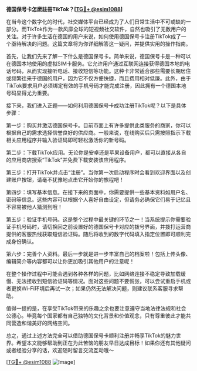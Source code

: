 **德国保号卡怎麽註冊TikTok？[[TG💪+ @esim1088](https://t.me/s/esim1088)]**

在当今这个数字化的时代，社交媒体平台已经成为了人们日常生活中不可或缺的一部分。而TikTok作为一款风靡全球的短视频社交软件，自然也吸引了无数用户的关注。对于许多生活在德国的用户来说，如何使用德国保号卡注册TikTok成了一个亟待解决的问题。这篇文章将为你详细解答这一疑问，并提供实用的操作指南。

首先，让我们先来了解一下什么是德国保号卡。简单来说，德国保号卡是一种可以在德国本地使用的虚拟SIM卡服务。它允许用户通过互联网连接获得德国本地的电话号码，从而实现接听电话、接收短信等功能。这种卡非常适合那些需要长期居住或频繁往来于德国的用户，因为它不仅方便快捷，而且费用相对低廉。此外，由于TikTok要求用户必须绑定有效的手机号码才能完成注册，因此拥有一个德国本地号码显得尤为重要。

接下来，我们进入正题——如何利用德国保号卡成功注册TikTok呢？以下是具体步骤：

第一步：购买并激活德国保号卡。目前市面上有许多提供此类服务的商家，你可以根据自己的需求选择信誉良好的供应商。一般来说，在线购买后只需按照指示下载相关应用程序并输入验证码即可轻松激活你的新号码。

第二步：下载TikTok应用。无论你是安卓还是苹果设备用户，都可以直接从各自的应用商店搜索“TikTok”并免费下载安装该应用程序。

第三步：打开TikTok并点击“注册”。当你第一次启动程序时会看到欢迎界面以及创建账户按钮，请毫不犹豫地点击它开始你的旅程吧！

第四步：填写基本信息。在接下来的页面中，你需要提供一些基本资料如用户名、密码等信息。这些内容可以根据个人喜好自由设定，但请务必确保它们易于记忆且不容易被他人猜测到哦！

第五步：验证手机号码。这是整个过程中最关键的环节之一！当系统提示你需要验证手机号码时，请切换回之前设置好的德国保号卡对应的拨号界面，并拨打运营商提供的客服热线获取短信验证码。随后将收到的数字代码填入指定位置即可顺利完成身份确认。

第六步：完善个人资料。最后一步就是进一步丰富自己的档案啦！包括上传头像、编辑简介等内容都可以让你更加吸引其他用户的注意呢！

在整个操作过程中可能会遇到各种各样的问题，比如网络连接不稳定导致加载缓慢、无法接收到短信验证码等情况。面对这些问题不要慌张，可以尝试重启手机或者更换Wi-Fi环境后再试一次；如果仍然无法解决问题，则建议联系客服寻求帮助。

值得一提的是，在享受TikTok带来的乐趣之余也要注意遵守当地法律法规和社会公德心。毕竟每个国家都有自己独特的文化背景和价值观念，只有尊重彼此才能共同营造和谐美好的网络空间。

总之，通过上述方法完全可以借助德国保号卡顺利注册并畅享TikTok的魅力世界。希望本文能够帮助到正在为此苦恼的朋友早日达成目标！如果你还有其他疑问或者经验分享的话，欢迎随时留言交流互动哦～

[[TG💪+ @esim1088](https://t.me/s/esim1088) ![Image](https://i.postimg.cc/4NQfJmqS/Snipaste-2025-05-13-00-14-12.png)]